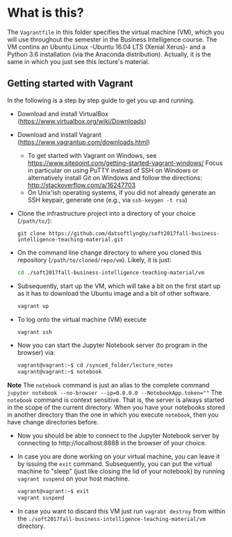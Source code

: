 # What is this?

The `Vagrantfile` in this folder specifies the virtual machine (VM), which you will use throughout the semester in the Business Intelligence course. The VM contins an Ubuntu Linux -Ubuntu 16.04 LTS (Xenial Xerus)- and a Python 3.6 installation (via the Anaconda distribution). Actually, it is the same in which you just see this lecture's material.

## Getting started with Vagrant

In the following is a step by step guide to get you up and running.

  * Download and install VirtualBox (https://www.virtualbox.org/wiki/Downloads)
  * Download and install Vagrant (https://www.vagrantup.com/downloads.html)
    * To get started with Vagrant on Windows, see https://www.sitepoint.com/getting-started-vagrant-windows/ Focus in particular on using PuTTY instead of SSH on Windows
or alternatively install Git on Windows and follow the directions: http://stackoverflow.com/a/16247703
    * On Unix'ish operating systems, if you did not already generate an SSH keypair, generate one (e.g., via `ssh-keygen -t rsa`)
  * Clone the infrastructure project into a directory of your choice (`/path/to/`):

    ```
    git clone https://github.com/datsoftlyngby/soft2017fall-business-intelligence-teaching-material.git 
    ```

  * On the command line change directory to where you cloned this repository (`/path/to/cloned/repo/vm`). Likely, it is just:
  
    ```bash
    cd ./soft2017fall-business-intelligence-teaching-material/vm
    ```
  * Subsequently, start up the VM, which will take a bit on the first start up as it has to download the Ubuntu image and a bit of other software.
    ```bash
    vagrant up
    ```
  * To log onto the virtual machine (VM) execute
    ```bash
    vagrant ssh
    ```
  * Now you can start the Jupyter Notebook server (to program in the browser) via:
    ```bash
    vagrant@vagrant:~$ cd /synced_folder/lecture_notes
    vagrant@vagrant:~$ notebook
    ```
  **Note** The `notebook` command is just an alias to the complete command `jupyter notebook --no-browser --ip=0.0.0.0 --NotebookApp.token=""` The `notebook` command is context sensitive. That is, the server is always started in the scope of the current directory. When you have your notebooks stored in another directory than the one in which you execute `notebook`, then you have change directories before.
    
  * Now you should be able to connect to the Jupyter Notebook server by connecting to http://localhost:8888 in the browser of your choice. 
  * In case you are done working on your virtual machine, you can leave it by issuing the `exit` command. Subsequently, you can put the virtual machine to "sleep" (just like closing the lid of your notebook) by running `vagrant suspend` on your host machine.

    ```bash
    vagrant@vagrant:~$ exit
    vagrant suspend
    ```

  * In case you want to discard this VM just run `vagrabt destroy` from within the `./soft2017fall-business-intelligence-teaching-material/vm` directory.